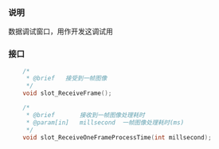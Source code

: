 ### 说明

数据调试窗口，用作开发这调试用

### 接口

```c++
	/*
	 * @brief	接受到一帧图像
	 */
	void slot_ReceiveFrame();

	/*
	 * @brief		接收到一帧图像处理耗时
	 * @param[in]	millsecond	一帧图像处理耗时(ms)
	 */
	void slot_ReceiveOneFrameProcessTime(int millsecond);
```

